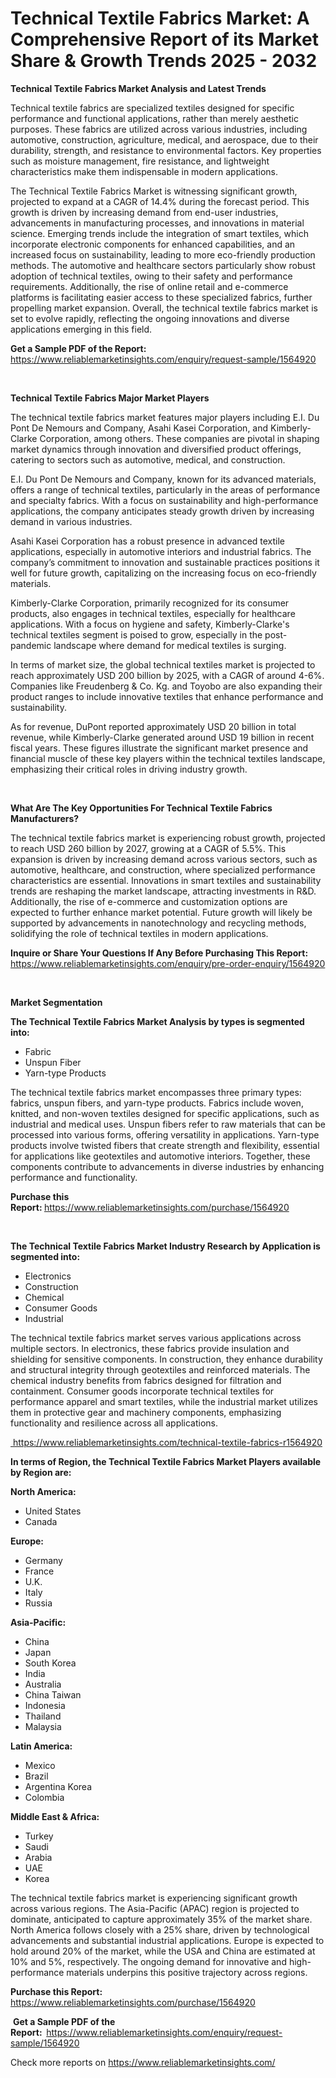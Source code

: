 <p><h1>Technical Textile Fabrics Market: A Comprehensive Report of its Market Share & Growth Trends 2025 - 2032</h1></p><p><strong>Technical Textile Fabrics Market Analysis and Latest Trends</strong></p>
<p><p>Technical textile fabrics are specialized textiles designed for specific performance and functional applications, rather than merely aesthetic purposes. These fabrics are utilized across various industries, including automotive, construction, agriculture, medical, and aerospace, due to their durability, strength, and resistance to environmental factors. Key properties such as moisture management, fire resistance, and lightweight characteristics make them indispensable in modern applications.</p><p>The Technical Textile Fabrics Market is witnessing significant growth, projected to expand at a CAGR of 14.4% during the forecast period. This growth is driven by increasing demand from end-user industries, advancements in manufacturing processes, and innovations in material science. Emerging trends include the integration of smart textiles, which incorporate electronic components for enhanced capabilities, and an increased focus on sustainability, leading to more eco-friendly production methods. The automotive and healthcare sectors particularly show robust adoption of technical textiles, owing to their safety and performance requirements. Additionally, the rise of online retail and e-commerce platforms is facilitating easier access to these specialized fabrics, further propelling market expansion. Overall, the technical textile fabrics market is set to evolve rapidly, reflecting the ongoing innovations and diverse applications emerging in this field.</p></p>
<p><strong>Get a Sample PDF of the Report:&nbsp;</strong> <a href="https://www.reliablemarketinsights.com/enquiry/request-sample/1564920?utm_campaign=3540&utm_medium=2&utm_source=Github&utm_content=ia&utm_term=02042025&utm_id=technical-textile-fabrics">https://www.reliablemarketinsights.com/enquiry/request-sample/1564920</a></p>
<p>&nbsp;</p>
<p><strong>Technical Textile Fabrics Major Market Players</strong></p>
<p><p>The technical textile fabrics market features major players including E.I. Du Pont De Nemours and Company, Asahi Kasei Corporation, and Kimberly-Clarke Corporation, among others. These companies are pivotal in shaping market dynamics through innovation and diversified product offerings, catering to sectors such as automotive, medical, and construction.</p><p>E.I. Du Pont De Nemours and Company, known for its advanced materials, offers a range of technical textiles, particularly in the areas of performance and specialty fabrics. With a focus on sustainability and high-performance applications, the company anticipates steady growth driven by increasing demand in various industries.</p><p>Asahi Kasei Corporation has a robust presence in advanced textile applications, especially in automotive interiors and industrial fabrics. The company’s commitment to innovation and sustainable practices positions it well for future growth, capitalizing on the increasing focus on eco-friendly materials.</p><p>Kimberly-Clarke Corporation, primarily recognized for its consumer products, also engages in technical textiles, especially for healthcare applications. With a focus on hygiene and safety, Kimberly-Clarke's technical textiles segment is poised to grow, especially in the post-pandemic landscape where demand for medical textiles is surging.</p><p>In terms of market size, the global technical textiles market is projected to reach approximately USD 200 billion by 2025, with a CAGR of around 4-6%. Companies like Freudenberg & Co. Kg. and Toyobo are also expanding their product ranges to include innovative textiles that enhance performance and sustainability.</p><p>As for revenue, DuPont reported approximately USD 20 billion in total revenue, while Kimberly-Clarke generated around USD 19 billion in recent fiscal years. These figures illustrate the significant market presence and financial muscle of these key players within the technical textiles landscape, emphasizing their critical roles in driving industry growth.</p></p>
<p>&nbsp;</p>
<p><strong>What Are The Key Opportunities For Technical Textile Fabrics Manufacturers?</strong></p>
<p><p>The technical textile fabrics market is experiencing robust growth, projected to reach USD 260 billion by 2027, growing at a CAGR of 5.5%. This expansion is driven by increasing demand across various sectors, such as automotive, healthcare, and construction, where specialized performance characteristics are essential. Innovations in smart textiles and sustainability trends are reshaping the market landscape, attracting investments in R&D. Additionally, the rise of e-commerce and customization options are expected to further enhance market potential. Future growth will likely be supported by advancements in nanotechnology and recycling methods, solidifying the role of technical textiles in modern applications.</p></p>
<p><strong>Inquire or Share Your Questions If Any Before Purchasing This Report:</strong> <a href="https://www.reliablemarketinsights.com/enquiry/pre-order-enquiry/1564920?utm_campaign=3540&utm_medium=2&utm_source=Github&utm_content=ia&utm_term=02042025&utm_id=technical-textile-fabrics">https://www.reliablemarketinsights.com/enquiry/pre-order-enquiry/1564920</a></p>
<p>&nbsp;</p>
<p><strong>Market Segmentation</strong></p>
<p><strong>The Technical Textile Fabrics Market Analysis by types is segmented into:</strong></p>
<p><ul><li>Fabric</li><li>Unspun Fiber</li><li>Yarn-type Products</li></ul></p>
<p><p>The technical textile fabrics market encompasses three primary types: fabrics, unspun fibers, and yarn-type products. Fabrics include woven, knitted, and non-woven textiles designed for specific applications, such as industrial and medical uses. Unspun fibers refer to raw materials that can be processed into various forms, offering versatility in applications. Yarn-type products involve twisted fibers that create strength and flexibility, essential for applications like geotextiles and automotive interiors. Together, these components contribute to advancements in diverse industries by enhancing performance and functionality.</p></p>
<p><strong>Purchase this Report:&nbsp;</strong><a href="https://www.reliablemarketinsights.com/purchase/1564920?utm_campaign=3540&utm_medium=2&utm_source=Github&utm_content=ia&utm_term=02042025&utm_id=technical-textile-fabrics">https://www.reliablemarketinsights.com/purchase/1564920</a></p>
<p>&nbsp;</p>
<p><strong>The Technical Textile Fabrics Market Industry Research by Application is segmented into:</strong></p>
<p><ul><li>Electronics</li><li>Construction</li><li>Chemical</li><li>Consumer Goods</li><li>Industrial</li></ul></p>
<p><p>The technical textile fabrics market serves various applications across multiple sectors. In electronics, these fabrics provide insulation and shielding for sensitive components. In construction, they enhance durability and structural integrity through geotextiles and reinforced materials. The chemical industry benefits from fabrics designed for filtration and containment. Consumer goods incorporate technical textiles for performance apparel and smart textiles, while the industrial market utilizes them in protective gear and machinery components, emphasizing functionality and resilience across all applications.</p></p>
<p><a href="https://www.reliablemarketinsights.com/technical-textile-fabrics-r1564920?utm_campaign=3540&utm_medium=2&utm_source=Github&utm_content=ia&utm_term=02042025&utm_id=technical-textile-fabrics">&nbsp;https://www.reliablemarketinsights.com/technical-textile-fabrics-r1564920</a></p>
<p><strong>In terms of Region, the Technical Textile Fabrics Market Players available by Region are:</strong></p>
<p>
    <p> <strong> North America: </strong>
        <ul>
            <li>United States</li>
            <li>Canada</li>
        </ul>
        </p> 
    <p> <strong> Europe: </strong>
        <ul>
            <li>Germany</li>
            <li>France</li>
            <li>U.K.</li>
            <li>Italy</li>
            <li>Russia</li>
        </ul>
        </p> 
    <p> <strong> Asia-Pacific: </strong>
        <ul>
            <li>China</li>
            <li>Japan</li>
            <li>South Korea</li>
            <li>India</li>
            <li>Australia</li>
            <li>China Taiwan</li>
            <li>Indonesia</li>
            <li>Thailand</li>
            <li>Malaysia</li>
        </ul>
        </p> 
    <p> <strong> Latin America: </strong>
        <ul>
            <li>Mexico</li>
            <li>Brazil</li>
            <li>Argentina Korea</li>
            <li>Colombia</li>
        </ul>
        </p> 
    <p> <strong> Middle East & Africa: </strong>
        <ul>
            <li>Turkey</li>
            <li>Saudi</li>
            <li>Arabia</li>
            <li>UAE</li>
            <li>Korea</li>
        </ul>
    </p>
    </p>
<p><p>The technical textile fabrics market is experiencing significant growth across various regions. The Asia-Pacific (APAC) region is projected to dominate, anticipated to capture approximately 35% of the market share. North America follows closely with a 25% share, driven by technological advancements and substantial industrial applications. Europe is expected to hold around 20% of the market, while the USA and China are estimated at 10% and 5%, respectively. The ongoing demand for innovative and high-performance materials underpins this positive trajectory across regions.</p></p>
<p><strong>Purchase this Report: </strong><a href="https://www.reliablemarketinsights.com/purchase/1564920?utm_campaign=3540&utm_medium=2&utm_source=Github&utm_content=ia&utm_term=02042025&utm_id=technical-textile-fabrics">https://www.reliablemarketinsights.com/purchase/1564920</a></p>
<p>&nbsp;<strong>Get a Sample PDF of the Report:&nbsp;&nbsp;</strong><a href="https://www.reliablemarketinsights.com/enquiry/request-sample/1564920?utm_campaign=3540&utm_medium=2&utm_source=Github&utm_content=ia&utm_term=02042025&utm_id=technical-textile-fabrics">https://www.reliablemarketinsights.com/enquiry/request-sample/1564920</a></p>
<p><strong></strong></p>
<p>Check more reports on <a href="https://www.reliablemarketinsights.com/?utm_campaign=3540&utm_medium=2&utm_source=Github&utm_content=ia&utm_term=02042025&utm_id=technical-textile-fabrics">https://www.reliablemarketinsights.com/</a></p>